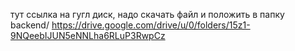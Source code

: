 тут ссылка на гугл диск, надо скачать файл и положить в папку backend/
https://drive.google.com/drive/u/0/folders/15z1-9NQeebIJUN5eNNLha6RLuP3RwpCz
